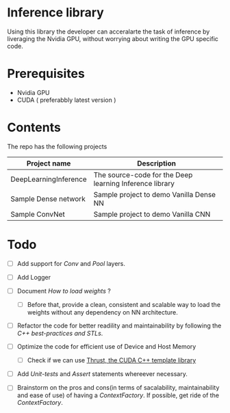 # Inference library
Using this library the developer can acceralarte the task of inference by liveraging the Nvidia GPU, without worrying about writing the GPU specific code.

# Prerequisites
- Nvidia GPU
- CUDA ( preferabbly latest version )

# Contents
The repo has the following projects

| Project name | Description |
| ------------- | ------------- |
| DeepLearningInference  | The source-code for the Deep learning Inference library  |
| Sample Dense network  | Sample project to demo Vanilla Dense NN |
| Sample ConvNet | Sample project to demo Vanilla CNN |

# Todo
- [ ] Add support for *Conv* and *Pool* layers.
- [ ] Add Logger
- [ ] Document *How to load weights* ?
  - [ ] Before that, provide a clean, consistent and scalable way to load the weights without any dependency on NN architecture.
- [ ] Refactor the code for better readility and maintainability by following the *C++ best-practices and STLs*.
- [ ] Optimize the code for efficient use of Device and Host Memory
  - [ ] Check if we can use [Thrust, the CUDA C++ template library](https://docs.nvidia.com/cuda/thrust/index.html)
- [ ] Add *Unit-tests* and *Assert* statements whereever necessary.
- [ ] Brainstorm on the pros and cons(in terms of sacalability, maintainability and ease of use) of having a *ContextFactory*. If possible, get ride of the *ContextFactory*.
      
